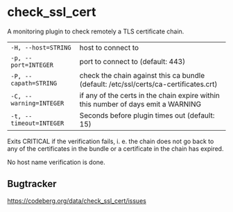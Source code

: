 # check\_ssl\_cert

A monitoring plugin to check remotely a TLS certificate chain.

|   |   |
|---|---|
| `-H, --host=STRING` | host to connect to |
| `-p, --port=INTEGER` | port to connect to (default: 443) |
| `-P, --capath=STRING` |  check the chain against this ca bundle (default: /etc/ssl/certs/ca-certificates.crt)|
| `-C, --warning=INTEGER` | if any of the certs in the chain expire within this number of days emit a WARNING |
| `-t, --timeout=INTEGER` | Seconds before plugin times out (default: 15) |

Exits CRITICAL if the verification fails, i. e. the chain does not go back to any
of the certificates in the bundle or a certificate in the chain has expired.

No host name verification is done.

## Bugtracker

<https://codeberg.org/data/check_ssl_cert/issues>
